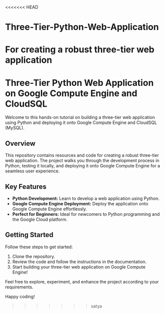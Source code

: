 <<<<<<< HEAD
# Three-Tier-Python-Web-Application
For creating a robust three-tier web application
=======
# Three-Tier Python Web Application on Google Compute Engine and CloudSQL

Welcome to this hands-on tutorial on building a three-tier web application using Python and deploying it onto Google Compute Engine and CloudSQL (MySQL).

## Overview

This repository contains resources and code for creating a robust three-tier web application. The project walks you through the development process in Python, testing it locally, and deploying it onto Google Compute Engine for a seamless user experience.

## Key Features

- **Python Development:** Learn to develop a web application using Python.
- **Google Compute Engine Deployment:** Deploy the application onto Google Compute Engine effortlessly.
- **Perfect for Beginners:** Ideal for newcomers to Python programming and the Google Cloud platform.

## Getting Started

Follow these steps to get started:

1. Clone the repository.
2. Review the code and follow the instructions in the documentation.
3. Start building your three-tier web application on Google Compute Engine!


Feel free to explore, experiment, and enhance the project according to your requirements.

Happy coding!
>>>>>>> satya

